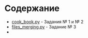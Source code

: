 # Содержание

- [cook_book.py](cook_book.py) - Задания № 1 и № 2
- [files_merging.py](files_merging.py) - Задание № 3
- 